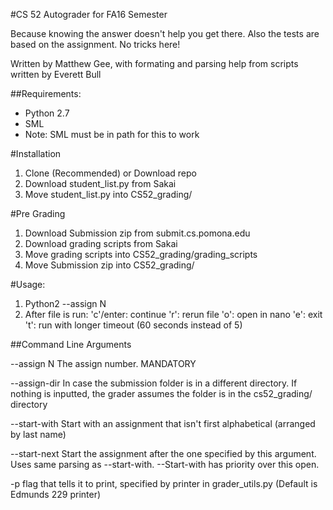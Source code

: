 #CS 52 Autograder for FA16 Semester

Because knowing the answer doesn't help you get there.  Also the tests are based on the assignment.  No tricks here!

Written by Matthew Gee, with formating and parsing help from scripts written by Everett Bull

##Requirements:

 - Python 2.7
 - SML
  - Note: SML must be in path for this to work
 
#Installation
 1. Clone (Recommended) or Download repo
 2. Download student_list.py from Sakai
 3. Move student_list.py into CS52_grading/

#Pre Grading
 1. Download Submission zip from submit.cs.pomona.edu
 2. Download grading scripts from Sakai
 3. Move grading scripts into CS52_grading/grading_scripts
 4. Move Submission zip into CS52_grading/

#Usage:
 1. Python2 --assign N
 2. After file is run:
   'c'/enter: continue
   'r': rerun file
   'o': open in nano
   'e': exit
   't': run with longer timeout (60 seconds instead of 5)
    
    
##Command Line Arguments

 --assign N
     The assign number.  MANDATORY

 --assign-dir 
     In case the submission folder is in a different directory.  If nothing is inputted, the grader assumes the folder is in the cs52_grading/ directory
     
 --start-with
     Start with an assignment that isn't first alphabetical (arranged by last name)
     
 --start-next
     Start the assignment after the one specified by this argument.  Uses same parsing as --start-with.  --Start-with has priority over this open.
     
 -p 
    flag that tells it to print, specified by printer in grader_utils.py (Default is Edmunds 229 printer)
